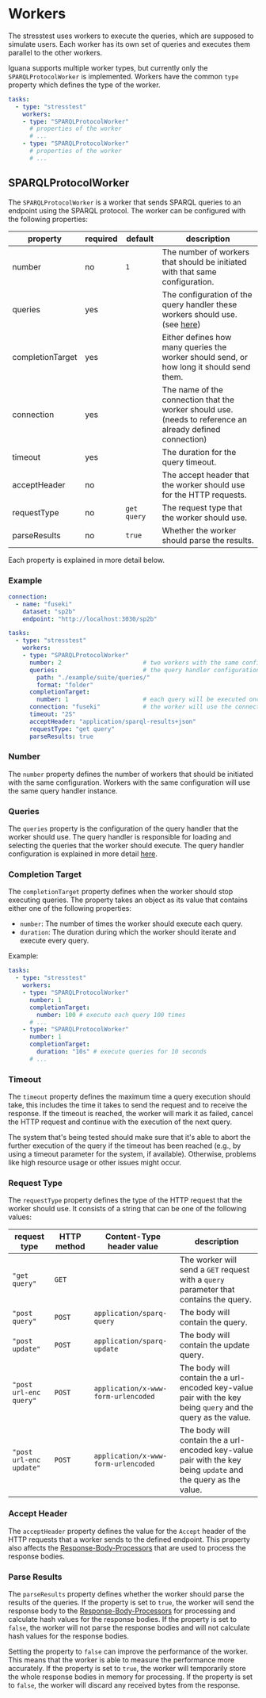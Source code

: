 # Workers
The stresstest uses workers to execute the queries, which are supposed to simulate users.
Each worker has its own set of queries and executes them parallel to the other workers.

Iguana supports multiple worker types, but currently only the `SPARQLProtocolWorker` is implemented.
Workers have the common `type` property which defines the type of the worker.

```yaml
tasks:
  - type: "stresstest"
    workers:
    - type: "SPARQLProtocolWorker"
      # properties of the worker
      # ...
    - type: "SPARQLProtocolWorker"
      # properties of the worker
      # ...
```

## SPARQLProtocolWorker

The `SPARQLProtocolWorker` is a worker that sends SPARQL queries to an endpoint using the SPARQL protocol.
The worker can be configured with the following properties:

| property         | required | default     | description                                                                                                     |
|------------------|----------|-------------|-----------------------------------------------------------------------------------------------------------------|
| number           | no       | `1`         | The number of workers that should be initiated with that same configuration.                                    |
| queries          | yes      |             | The configuration of the query handler these workers should use. (see [here](./queries.md))                     |
| completionTarget | yes      |             | Either defines how many queries the worker should send, or how long it should send them.                        |
| connection       | yes      |             | The name of the connection that the worker should use. <br/> (needs to reference an already defined connection) |
| timeout          | yes      |             | The duration for the query timeout.                                                                             |
| acceptHeader     | no       |             | The accept header that the worker should use for the HTTP requests.                                             |
| requestType      | no       | `get query` | The request type that the worker should use.                                                                    |
| parseResults     | no       | `true`      | Whether the worker should parse the results.                                                                    |

Each property is explained in more detail below.

### Example
```yaml
connection:
  - name: "fuseki"
    dataset: "sp2b"
    endpoint: "http://localhost:3030/sp2b"

tasks:
  - type: "stresstest"
    workers:
    - type: "SPARQLProtocolWorker"
      number: 2                       # two workers with the same configuration will be initiated
      queries:                        # the query handler configuration, both workers will use the same query handler
        path: "./example/suite/queries/"
        format: "folder"
      completionTarget:
        number: 1                     # each query will be executed once
      connection: "fuseki"            # the worker will use the connection with the name "fuseki", which is defined above
      timeout: "2S"
      acceptHeader: "application/sparql-results+json"
      requestType: "get query"
      parseResults: true
```

### Number

The `number` property defines the number of workers that should be initiated with the same configuration.
Workers with the same configuration will use the same query handler instance.

### Queries

The `queries` property is the configuration of the query handler that the worker should use.
The query handler is responsible for loading and selecting the queries that the worker should execute.
The query handler configuration is explained in more detail [here](./queries.md).

### Completion Target
The `completionTarget` property defines when the worker should stop executing queries.
The property takes an object as its value that contains either one of the following properties:
- `number`: The number of times the worker should execute each query.
- `duration`: The duration during which the worker should iterate and execute every query.

Example:
```yaml
tasks:
  - type: "stresstest"
    workers:
    - type: "SPARQLProtocolWorker"
      number: 1
      completionTarget:
        number: 100 # execute each query 100 times
      # ...
    - type: "SPARQLProtocolWorker"
      number: 1
      completionTarget:
        duration: "10s" # execute queries for 10 seconds
      # ...
```

### Timeout
The `timeout` property defines the maximum time a query execution should take,
this includes the time it takes to send the request and to receive the response.
If the timeout is reached, the worker will mark it as failed,
cancel the HTTP request and continue with the execution of the next query.

The system that's being tested should make sure that it's able
to abort the further execution of the query if the timeout has been reached
(e.g., by using a timeout parameter for the system, if available).
Otherwise, problems like high resource usage or other issues might occur.

### Request Type
The `requestType` property defines the type of the HTTP request that the worker should use.
It consists of a string that can be one of the following values:

| request type            | HTTP method | Content-Type header value           | description                                                                                                    |
|-------------------------|-------------|-------------------------------------|----------------------------------------------------------------------------------------------------------------|
| `"get query"`           | `GET`       |                                     | The worker will send a `GET` request with a `query` parameter that contains the query.                         |
| `"post query"`          | `POST`      | `application/sparq-query`           | The body will contain the query.                                                                               |
| `"post update"`         | `POST`      | `application/sparq-update`          | The body will contain the update query.                                                                        |
| `"post url-enc query"`  | `POST`      | `application/x-www-form-urlencoded` | The body will contain the a url-encoded key-value pair with the key being `query` and the query as the value.  |
| `"post url-enc update"` | `POST`      | `application/x-www-form-urlencoded` | The body will contain the a url-encoded key-value pair with the key being `update` and the query as the value. |

### Accept Header

The `acceptHeader` property defines the value for the `Accept` header of the HTTP requests that a worker sends to the defined endpoint.
This property also affects the [Response-Body-Processors](./overview#Response-Body-Processor)
that are used to process the response bodies.

### Parse Results

The `parseResults` property defines whether the worker should parse the results of the queries.
If the property is set to `true`,
the worker will send the response body to the [Response-Body-Processors](./overview#Response-Body-Processor) for processing
and calculate hash values for the response bodies.
If the property is set to `false`,
the worker will not parse the response bodies and will not calculate hash values for the response bodies.

Setting the property to `false` can improve the performance of the worker. 
This means that the worker is able to measure the performance more accurately.
If the property is set to `true`, the worker will temporarily store the whole response bodies in memory for processing.
If the property is set to `false`, the worker will discard any received bytes from the response.
